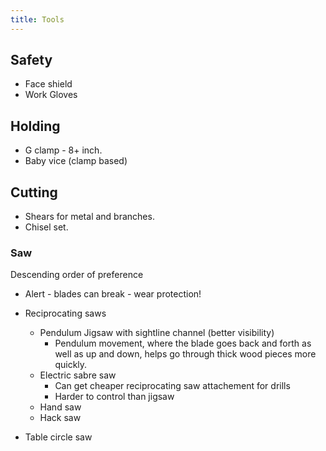 ```yaml
---
title: Tools
---
```


## Safety
- Face shield
- Work Gloves

## Holding
- G clamp - 8+ inch.
- Baby vice (clamp based)

## Cutting
- Shears for metal and branches.
- Chisel set.

### Saw
Descending order of preference
- Alert - blades can break - wear protection!

- Reciprocating saws
  - Pendulum Jigsaw with sightline channel (better visibility)
    - Pendulum movement, where the blade goes back and forth as well as up and down, helps go through thick wood pieces more quickly.
  - Electric sabre saw
    - Can get cheaper reciprocating saw attachement for drills 
    - Harder to control than jigsaw
  - Hand saw
  - Hack saw
- Table circle saw
